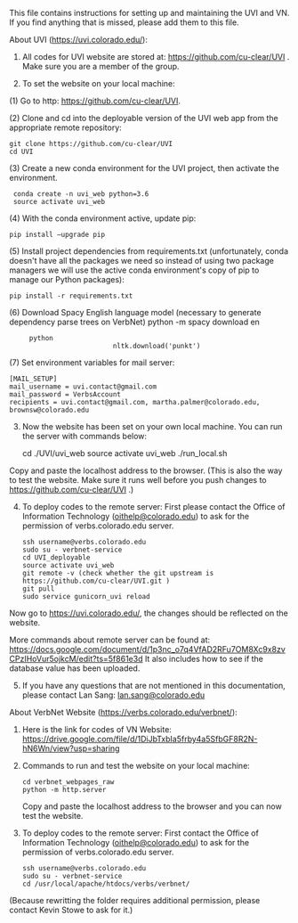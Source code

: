 This file contains instructions for setting up and maintaining the UVI and VN. If you find anything that is missed, please add them to this file.

About UVI (https://uvi.colorado.edu/):

1.	All codes for UVI website are stored at: https://github.com/cu-clear/UVI . Make sure you are a member of the group. 

2.	To set the website on your local machine:

(1)	Go to http: https://github.com/cu-clear/UVI.

(2)	Clone and cd into the deployable version of the UVI web app from the appropriate remote repository:

    git clone https://github.com/cu-clear/UVI
    cd UVI
(3)	Create a new conda environment for the UVI project, then activate the environment.
	
     conda create -n uvi_web python=3.6
     source activate uvi_web
(4)	With the conda environment active, update pip:

    pip install –upgrade pip
(5)	Install project dependencies from requirements.txt (unfortunately, conda doesn't have all the packages we need so instead of using two package managers we will use the active conda environment's copy of pip to manage our Python packages):

    pip install -r requirements.txt
(6)	Download Spacy English language model (necessary to generate dependency parse trees on VerbNet)
    python -m spacy download en

         python
                              nltk.download('punkt')
(7)	Set environment variables for mail server:

    [MAIL_SETUP]
    mail_username = uvi.contact@gmail.com
    mail_password = VerbsAccount
    recipients = uvi.contact@gmail.com, martha.palmer@colorado.edu, brownsw@colorado.edu

3.	Now the website has been set on your own local machine. You can run the server with commands below:

       cd ./UVI/uvi_web
       source activate uvi_web
       ./run_local.sh
   
   Copy and paste the localhost address to the browser. 
(This is also the way to test the website. Make sure it runs well before you push changes to https://github.com/cu-clear/UVI .)

4.	To deploy codes to the remote server: First please contact the Office of Information Technology (oithelp@colorado.edu)  to ask for the permission of verbs.colorado.edu server.

        ssh username@verbs.colorado.edu
        sudo su - verbnet-service
        cd UVI_deployable
        source activate uvi_web
        git remote -v (check whether the git upstream is https://github.com/cu-clear/UVI.git )
        git pull
        sudo service gunicorn_uvi reload
	
Now go to https://uvi.colorado.edu/, the changes should be reflected on the website.

More commands about remote server can be found at: https://docs.google.com/document/d/1p3nc_o7q4VfAD2RFu7OM8Xc9x8zvCPzIHoVur5ojkcM/edit?ts=5f861e3d
It also includes how to see if the database value has been uploaded.

5.	If you have any questions that are not mentioned in this documentation, please contact Lan Sang: lan.sang@colorado.edu


About VerbNet Website (https://verbs.colorado.edu/verbnet/):

1.	Here is the link for codes of VN Website: https://drive.google.com/file/d/1DiJbTxbIa5frby4a5SfbGF8R2N-hN6Wn/view?usp=sharing

2.	Commands to run and test the website on your local machine:

        cd verbnet_webpages_raw
        python -m http.server
	
	Copy and paste the localhost address to the browser and you can now test the website.
	
3.	To deploy codes to the remote server: First contact the Office of Information Technology (oithelp@colorado.edu)  to ask for the permission of verbs.colorado.edu server.

        ssh username@verbs.colorado.edu
        sudo su - verbnet-service
        cd /usr/local/apache/htdocs/verbs/verbnet/

(Because rewritting the folder requires additional permission, please contact Kevin Stowe to ask for it.)
